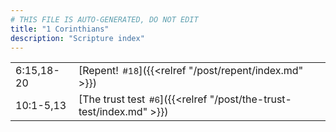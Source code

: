 ```yaml
---
# THIS FILE IS AUTO-GENERATED, DO NOT EDIT
title: "1 Corinthians"
description: "Scripture index"
---
```


|  |  |
| --- | --- |
| 6:15,18-20 | [Repent!<span style="font-size:smaller; padding-left:0.5em;">#18</span>]({{<relref "/post/repent/index.md" >}}) |
| 10:1-5,13 | [The trust test<span style="font-size:smaller; padding-left:0.5em;">#6</span>]({{<relref "/post/the-trust-test/index.md" >}}) |
